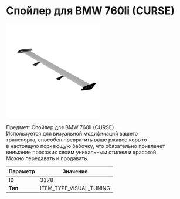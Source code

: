 # Спойлер для BMW 760li (CURSE)

![Item Image](../img/3178.webp?raw=true)

Предмет: Спойлер для BMW 760li (CURSE)<br>Используется для визуальной модификаций вашего<br>транспорта, способен превратить ваше ржавое корыто<br>в настоящую порхающую бабочку, что обязательно привлечет<br>внимание прохожих своим уникальным стилем и красотой.<br>Можно передавать и продавать.


| Параметр | Значение |
|----------|----------|
| **ID** | 3178 |
| **Тип** | ITEM_TYPE_VISUAL_TUNING |

